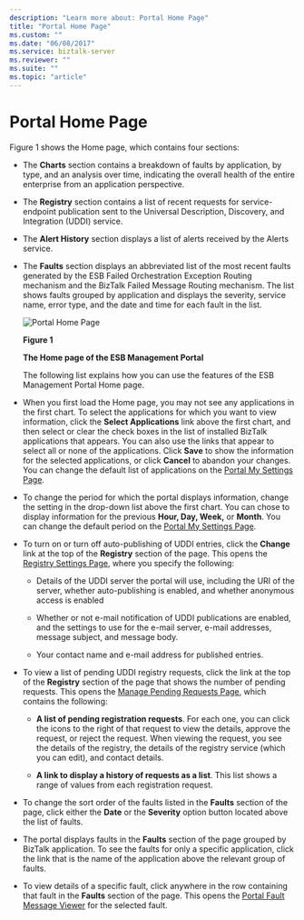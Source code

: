 ```yaml
---
description: "Learn more about: Portal Home Page"
title: "Portal Home Page"
ms.custom: ""
ms.date: "06/08/2017"
ms.service: biztalk-server
ms.reviewer: ""
ms.suite: ""
ms.topic: "article"
---
```

# Portal Home Page
Figure 1 shows the Home page, which contains four sections:  

- The **Charts** section contains a breakdown of faults by application, by type, and an analysis over time, indicating the overall health of the entire enterprise from an application perspective.  

- The **Registry** section contains a list of recent requests for service-endpoint publication sent to the Universal Description, Discovery, and Integration (UDDI) service.  

- The **Alert History** section displays a list of alerts received by the Alerts service.  

- The **Faults** section displays an abbreviated list of the most recent faults generated by the ESB Failed Orchestration Exception Routing mechanism and the BizTalk Failed Message Routing mechanism. The list shows faults grouped by application and displays the severity, service name, error type, and the date and time for each fault in the list.  

  ![Portal Home Page](../esb-toolkit/media/portalhomepage.gif "PortalHomePage")  

  **Figure 1**  

  **The Home page of the ESB Management Portal**  

  The following list explains how you can use the features of the ESB Management Portal Home page.  

- When you first load the Home page, you may not see any applications in the first chart. To select the applications for which you want to view information, click the **Select Applications** link above the first chart, and then select or clear the check boxes in the list of installed BizTalk applications that appears. You can also use the links that appear to select all or none of the applications. Click **Save** to show the information for the selected applications, or click **Cancel** to abandon your changes. You can change the default list of applications on the [Portal My Settings Page](../esb-toolkit/portal-my-settings-page.md).  

- To change the period for which the portal displays information, change the setting in the drop-down list above the first chart. You can chose to display information for the previous **Hour, Day, Week,** or **Month**. You can change the default period on the [Portal My Settings Page](../esb-toolkit/portal-my-settings-page.md).  

- To turn on or turn off auto-publishing of UDDI entries, click the **Change** link at the top of the **Registry** section of the page. This opens the [Registry Settings Page](../esb-toolkit/registry-settings-page.md), where you specify the following:  

  -   Details of the UDDI server the portal will use, including the URI of the server, whether auto-publishing is enabled, and whether anonymous access is enabled  

  -   Whether or not e-mail notification of UDDI publications are enabled, and the settings to use for the e-mail server, e-mail addresses, message subject, and message body.  

  -   Your contact name and e-mail address for published entries.  

- To view a list of pending UDDI registry requests, click the link at the top of the **Registry** section of the page that shows the number of pending requests. This opens the [Manage Pending Requests Page](../esb-toolkit/manage-pending-requests-page.md), which contains the following:  

  -   **A list of pending registration requests**. For each one, you can click the icons to the right of that request to view the details, approve the request, or reject the request. When viewing the request, you see the details of the registry, the details of the registry service (which you can edit), and contact details.  

  -   **A link to display a history of requests as a list**. This list shows a range of values from each registration request.  

- To change the sort order of the faults listed in the **Faults** section of the page, click either the **Date** or the **Severity** option button located above the list of faults.  

- The portal displays faults in the **Faults** section of the page grouped by BizTalk application. To see the faults for only a specific application, click the link that is the name of the application above the relevant group of faults.  

- To view details of a specific fault, click anywhere in the row containing that fault in the **Faults** section of the page. This opens the [Portal Fault Message Viewer](../esb-toolkit/portal-fault-message-viewer.md) for the selected fault.

